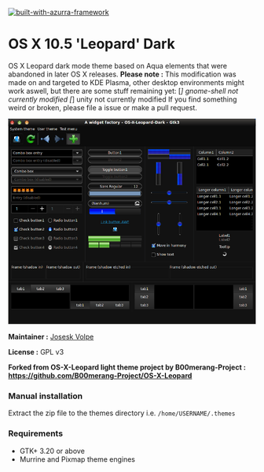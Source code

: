[![built-with-azurra-framework](https://github.com/Elbullazul/Azurra_framework/raw/assets/azurra_framework_smaller.png)](https://github.com/Elbullazul/Azurra_framework)

# OS X 10.5 'Leopard' Dark

OS X Leopard dark mode theme based on Aqua elements that were abandoned in later OS X releases.
**Please note :** This modification was made on and targeted to KDE Plasma, other desktop environments might work aswell, but there are some stuff remaining yet:
[*] gnome-shell not currently modified
[*] unity not currently modified
If you find something weird or broken, please file a issue or make a pull request.

![os-x-leopard](./preview.png)

**Maintainer :** [Josesk Volpe](https://github.com/JoseskVolpe)

**License :** GPL v3

**Forked from OS-X-Leopard light theme project by B00merang-Project : https://github.com/B00merang-Project/OS-X-Leopard**

### Manual installation

Extract the zip file to the themes directory i.e. `/home/USERNAME/.themes`

### Requirements

- GTK+ 3.20 or above
- Murrine and Pixmap theme engines
